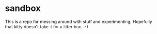 # sandbox
This is a repo for messing around with stuff and experimenting. Hopefully that kitty doesn't take it for a litter box. :-)
